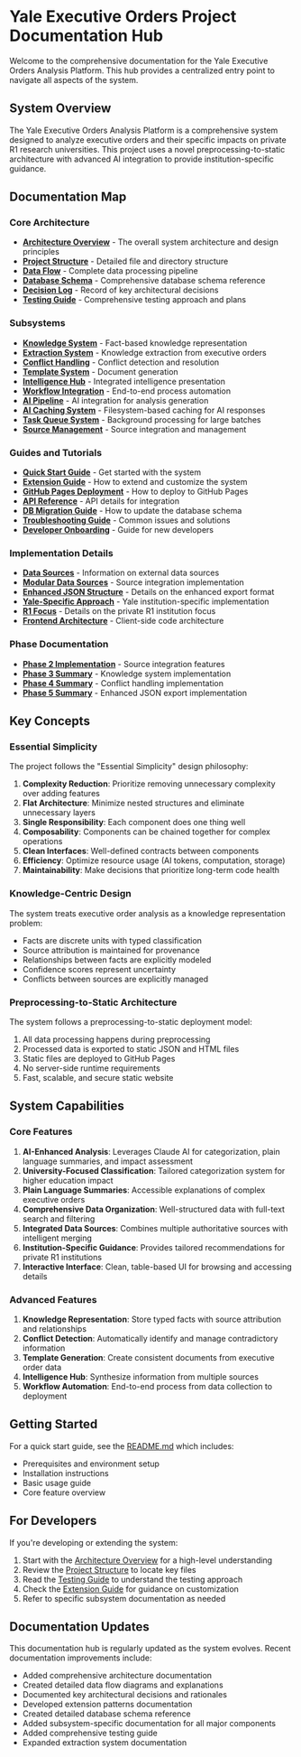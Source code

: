 # Yale Executive Orders Project Documentation Hub

Welcome to the comprehensive documentation for the Yale Executive Orders Analysis Platform. This hub provides a centralized entry point to navigate all aspects of the system.

## System Overview

The Yale Executive Orders Analysis Platform is a comprehensive system designed to analyze executive orders and their specific impacts on private R1 research universities. This project uses a novel preprocessing-to-static architecture with advanced AI integration to provide institution-specific guidance.

## Documentation Map

### Core Architecture

- [**Architecture Overview**](ARCHITECTURE.md) - The overall system architecture and design principles
- [**Project Structure**](PROJECT_STRUCTURE.md) - Detailed file and directory structure
- [**Data Flow**](DATA_FLOW.md) - Complete data processing pipeline
- [**Database Schema**](DATABASE_SCHEMA.md) - Comprehensive database schema reference
- [**Decision Log**](DECISION_LOG.md) - Record of key architectural decisions
- [**Testing Guide**](TESTING_GUIDE.md) - Comprehensive testing approach and plans

### Subsystems

- [**Knowledge System**](KNOWLEDGE_README.md) - Fact-based knowledge representation
- [**Extraction System**](EXTRACTION_README.md) - Knowledge extraction from executive orders
- [**Conflict Handling**](CONFLICT_HANDLING_README.md) - Conflict detection and resolution
- [**Template System**](TEMPLATE_SYSTEM_README.md) - Document generation
- [**Intelligence Hub**](INTELLIGENCE_HUB_README.md) - Integrated intelligence presentation
- [**Workflow Integration**](WORKFLOW_INTEGRATION_SUMMARY.md) - End-to-end process automation
- [**AI Pipeline**](AI_PIPELINE_EXPLANATION.md) - AI integration for analysis generation
- [**AI Caching System**](AI_CACHE_DOCUMENTATION.md) - Filesystem-based caching for AI responses
- [**Task Queue System**](TASK_QUEUE_README.md) - Background processing for large batches
- [**Source Management**](MODULAR_DATA_SOURCES.md) - Source integration and management

### Guides and Tutorials

- [**Quick Start Guide**](README.md) - Get started with the system
- [**Extension Guide**](EXTENSION_GUIDE.md) - How to extend and customize the system
- [**GitHub Pages Deployment**](GITHUB_PAGES_INSTRUCTIONS.md) - How to deploy to GitHub Pages
- [**API Reference**](API_README.md) - API details for integration
- [**DB Migration Guide**](DB_MIGRATION_GUIDE.md) - How to update the database schema
- [**Troubleshooting Guide**](DEBUG_README.md) - Common issues and solutions
- [**Developer Onboarding**](DEVELOPER_ONBOARDING.md) - Guide for new developers

### Implementation Details

- [**Data Sources**](DATA_SOURCES.md) - Information on external data sources
- [**Modular Data Sources**](MODULAR_DATA_SOURCES.md) - Source integration implementation
- [**Enhanced JSON Structure**](ENHANCED_JSON_STRUCTURE.md) - Details on the enhanced export format
- [**Yale-Specific Approach**](YALE_SPECIFIC_APPROACH.md) - Yale institution-specific implementation
- [**R1 Focus**](PRIVATE_R1_FOCUS.md) - Details on the private R1 institution focus
- [**Frontend Architecture**](FRONTEND_CLEANUP_SUMMARY.md) - Client-side code architecture

### Phase Documentation

- [**Phase 2 Implementation**](PHASE2_IMPLEMENTATION_SUMMARY.md) - Source integration features
- [**Phase 3 Summary**](PHASE3_SUMMARY.md) - Knowledge system implementation
- [**Phase 4 Summary**](PHASE4_SUMMARY.md) - Conflict handling implementation
- [**Phase 5 Summary**](PHASE5_SUMMARY.md) - Enhanced JSON export implementation

## Key Concepts

### Essential Simplicity

The project follows the "Essential Simplicity" design philosophy:

1. **Complexity Reduction**: Prioritize removing unnecessary complexity over adding features
2. **Flat Architecture**: Minimize nested structures and eliminate unnecessary layers 
3. **Single Responsibility**: Each component does one thing well
4. **Composability**: Components can be chained together for complex operations
5. **Clean Interfaces**: Well-defined contracts between components
6. **Efficiency**: Optimize resource usage (AI tokens, computation, storage)
7. **Maintainability**: Make decisions that prioritize long-term code health

### Knowledge-Centric Design

The system treats executive order analysis as a knowledge representation problem:

- Facts are discrete units with typed classification
- Source attribution is maintained for provenance
- Relationships between facts are explicitly modeled
- Confidence scores represent uncertainty
- Conflicts between sources are explicitly managed

### Preprocessing-to-Static Architecture

The system follows a preprocessing-to-static deployment model:

1. All data processing happens during preprocessing
2. Processed data is exported to static JSON and HTML files
3. Static files are deployed to GitHub Pages
4. No server-side runtime requirements
5. Fast, scalable, and secure static website

## System Capabilities

### Core Features

1. **AI-Enhanced Analysis**: Leverages Claude AI for categorization, plain language summaries, and impact assessment
2. **University-Focused Classification**: Tailored categorization system for higher education impact
3. **Plain Language Summaries**: Accessible explanations of complex executive orders
4. **Comprehensive Data Organization**: Well-structured data with full-text search and filtering
5. **Integrated Data Sources**: Combines multiple authoritative sources with intelligent merging
6. **Institution-Specific Guidance**: Provides tailored recommendations for private R1 institutions
7. **Interactive Interface**: Clean, table-based UI for browsing and accessing details

### Advanced Features

1. **Knowledge Representation**: Store typed facts with source attribution and relationships
2. **Conflict Detection**: Automatically identify and manage contradictory information
3. **Template Generation**: Create consistent documents from executive order data
4. **Intelligence Hub**: Synthesize information from multiple sources
5. **Workflow Automation**: End-to-end process from data collection to deployment

## Getting Started

For a quick start guide, see the [README.md](README.md) which includes:

- Prerequisites and environment setup
- Installation instructions
- Basic usage guide
- Core feature overview

## For Developers

If you're developing or extending the system:

1. Start with the [Architecture Overview](ARCHITECTURE.md) for a high-level understanding
2. Review the [Project Structure](PROJECT_STRUCTURE.md) to locate key files
3. Read the [Testing Guide](TESTING_GUIDE.md) to understand the testing approach
4. Check the [Extension Guide](EXTENSION_GUIDE.md) for guidance on customization
5. Refer to specific subsystem documentation as needed

## Documentation Updates

This documentation hub is regularly updated as the system evolves. Recent documentation improvements include:

- Added comprehensive architecture documentation
- Created detailed data flow diagrams and explanations
- Documented key architectural decisions and rationales
- Developed extension patterns documentation
- Created detailed database schema reference
- Added subsystem-specific documentation for all major components
- Added comprehensive testing guide
- Expanded extraction system documentation